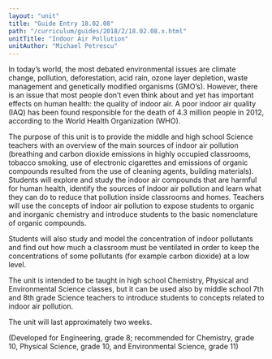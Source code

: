 ```yaml
---
layout: "unit"
title: "Guide Entry 18.02.08"
path: "/curriculum/guides/2018/2/18.02.08.x.html"
unitTitle: "Indoor Air Pollution"
unitAuthor: "Michael Petrescu"
---
```

<main>
 <p>
  In today’s world, the most debated environmental issues are climate change, pollution, deforestation, acid rain, ozone layer depletion, waste management and genetically modified organisms (GMO’s). However, there is an issue that most people don’t even think about and yet has important effects on human health: the quality of indoor air. A poor indoor air quality (IAQ) has been found responsible for the death of 4.3 million people in 2012, according to the World Health Organization (WHO).
 </p>
 <p>
  The purpose of this unit is to provide the middle and high school Science teachers with an overview of the main sources of indoor air pollution (breathing and carbon dioxide emissions in highly occupied classrooms, tobacco smoking, use of electronic cigarettes and emissions of organic compounds resulted from the use of cleaning agents, building materials). Students will explore and study the indoor air compounds that are harmful for human health, identify the sources of indoor air pollution and learn what they can do to reduce that pollution inside classrooms and homes. Teachers will use the concepts of indoor air pollution to expose students to organic and inorganic chemistry and introduce students to the basic nomenclature of organic compounds.
 </p>
 <p>
  Students will also study and model the concentration of indoor pollutants and find out how much a classroom must be ventilated in order to keep the concentrations of some pollutants (for example carbon dioxide) at a low level.
 </p>
 <p>
  The unit is intended to be taught in high school Chemistry, Physical and Environmental Science classes, but it can be used also by middle school 7th and 8th grade Science teachers to introduce students to concepts related to indoor air pollution.
 </p>
 <p>
  The unit will last approximately two weeks.
 </p>
 <p>
  (Developed for Engineering, grade 8; recommended for Chemistry, grade 10, Physical Science, grade 10, and Environmental Science, grade 11)
 </p>
</main>
